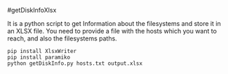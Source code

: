 #getDiskInfoXlsx

It is a python script to get Information about the filesystems and store it in an XLSX file.
You need to provide a file with the hosts which you want to reach, and also the filesystems paths.

```
pip install XlsxWriter
pip install paramiko
python getDiskInfo.py hosts.txt output.xlsx

```